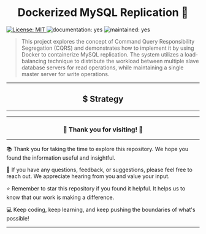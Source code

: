 <h1 align="center">Dockerized MySQL Replication 👋</h1>
<p>
  <a href="#" target="_blank">
    <img alt="License: MIT" src="https://img.shields.io/badge/License-MIT-yellow.svg" />
  </a>
  <img alt="documentation: yes" src="https://img.shields.io/badge/Documentation-Yes-green.svg" />
  <img alt="maintained: yes" src="https://img.shields.io/badge/Maintained-Yes-green.svg" />
</p>

> This project explores the concept of Command Query Responsibility Segregation (CQRS) and demonstrates how to implement it by using Docker to containerize MySQL replication. The system utilizes a load-balancing technique to distribute the workload between multiple slave database servers for read operations, while maintaining a single master server for write operations.

-----------------------------------------------

<h2 align="center">$ Strategy</h2>

-----------------------------------------------



-----------------------------------------------

<h3 align="center">🌟 Thank you for visiting! 🌟</h3>

-----------------------------------------------

📚  Thank you for taking the time to explore this repository. We hope you found the information useful and insightful.

🤝  If you have any questions, feedback, or suggestions, please feel free to reach out. We appreciate hearing from you and value your input.

⭐️  Remember to star this repository if you found it helpful. It helps us to know that our work is making a difference.

💻  Keep coding, keep learning, and keep pushing the boundaries of what's possible!

-----------------------------------------------
